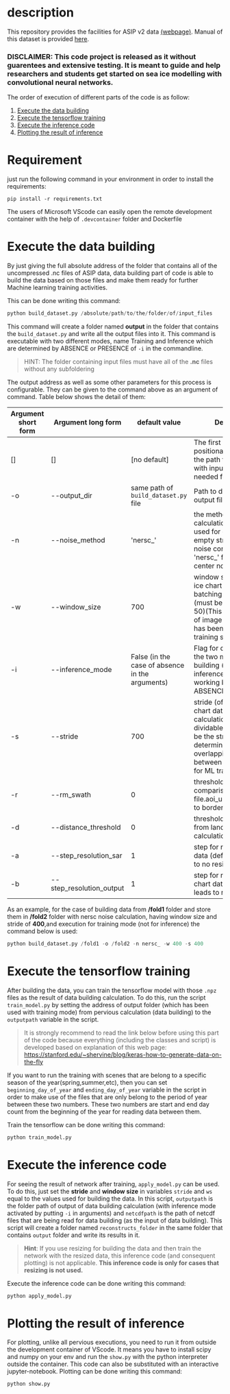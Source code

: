 # description
This repository provides the facilities for ASIP v2 data [(webpage)](https://data.dtu.dk/articles/dataset/AI4Arctic_ASIP_Sea_Ice_Dataset_-_version_2/13011134). Manual of this dataset is provided [here](https://data.dtu.dk/ndownloader/files/24951176).
### DISCLAIMER: This code project is released as it without guarentees and extensive testing. It is meant to guide and help researchers and students get started on sea ice modelling with convolutional neural networks.
The order of execution of different parts of the code is as follow:
 1. [Execute the data building](#requirement)
 2. [Execute the tensorflow training](#execute-the-data-building)
 3. [Execute the inference code](#execute-the-inference-code)
 4. [Plotting the result of inference](#plotting-the-result-of-inference)

# Requirement
just run the following command in your environment in order to install the requirements:

`pip install -r requirements.txt`

The users of Microsoft VScode can easily open the remote development container with the help of `.devcontainer` folder and Dockerfile
# Execute the data building
By just giving the full absolute address of the folder that contains all of the uncompressed .nc files of ASIP data, data building part of code is able to build the data based on those files and make them ready for further Machine learning training activities.

This can be done writing this command:

```python
python build_dataset.py /absolute/path/to/the/folder/of/input_files
```

This command will create a folder named **output** in the folder that contains the `build_dataset.py` and write all the output files into it. This command is executable with two different modes, name Training and Inference which are determined by ABSENCE or PRESENCE of `-i` in the commandline.

>  HINT: The folder containing input files must have all of the **.nc** files without any subfoldering

The output address as well as some other parameters for this process is configurable. They can be given to the command above as an argument of command. Table below shows the detail of them:

| Argument short form | Argument long form  | default value | Description
| ------------------- | --------------------|-------------- | --------------
|  []                 |  []                 |  [no default]| The first and the only positional argument is the path to directory with input netCDF files needed for data building
|  -o                 |  --output_dir       | same path of `build_dataset.py` file      |Path to directory with output files
|  -n                 |    --noise_method   |'nersc_'|the method that error calculation had  been used for error. Leave as empty string '' for ESA noise corrections or as 'nersc_' for the Nansen center noise correction.
|  -w                 |   --window_size     |  700 | window size (of sar and ice chart data) for batching calculation (must be dividable to 50)(This will be the size of image samples that has been used for ML training step)
|  -i                 |   --inference_mode  |  False (in the case of absence in the arguments) | Flag for distinguishing the two mode of data building (training or inference). This flag is working based on its ABSENCE or PRESENCE.
|  -s                 |   --stride          |  700 | stride (of sar and ice chart data) for batching calculation (must be dividable to 50)(This will be the stride that determines the overlapping areas between image samples for ML training step)
|  -r                 |   --rm_swath        |  0    |threshold value for comparison with netCDF file.aoi_upperleft_sample to border the calculation
|  -d                 |   --distance_threshold |  0  |threshold for distance from land in mask calculation
|  -a                 |   --step_resolution_sar | 1  |step for resizing the sar data (default value leads to no resizing)
|  -b                 |   --step_resolution_output|1 |step for resizing the ice chart data (default value leads to no resizing)


As an example, for the case of building data from **/fold1** folder and store them in **/fold2** folder with nersc noise calculation, having window size and stride of **400**,and execution for training mode (not for inference) the command below is used:

```python
python build_dataset.py /fold1 -o /fold2 -n nersc_ -w 400 -s 400
```


# Execute the tensorflow training
After building the data, you can train the tensorflow model with those `.npz` files as the result of
data building calculation. To do this, run the script `train_model.py` by setting the address of output folder (which has been used with training mode) from pervious calculation (data building) to the `outputpath` variable in the script.

> It is strongly recommend to read the link below before using this part of the code because everything (including the classes and script) is developed based on explanation of this web page:
https://stanford.edu/~shervine/blog/keras-how-to-generate-data-on-the-fly


If you want to run the training with scenes that are belong to a specific season of the year(spring,summer,etc), then you can set `beginning_day_of_year` and `ending_day_of_year` variable in the script in order to make use of the files that are only belong to the period of year between these two numbers. These two numbers are start and end day count from the beginning of the year for reading data between them.


Train the tensorflow can be done writing this command:

```python
python train_model.py
```
# Execute the inference code
For seeing the result of network after training, `apply_model.py` can be used. To do this, just set the **stride** and **window size** in variables `stride` and `ws` equal to the values used for building the data. In this script, `outputpath` is the folder path of output of data building calculation (with inference mode activated by putting `-i` in arguments) and `netcdfpath` is the path of netcdf files that are being read for data building (as the input of data building). This script will create a folder named `reconstructs_folder` in the same folder that contains `output` folder and write its results in it.
> **Hint**: If you use resizing for building the data and then train the network with the resized data, this inference code (and consequent plotting) is not applicable.
**This inference code is only for cases that resizing is not used.**

Execute the inference code can be done writing this command:

```python
python apply_model.py
```

# Plotting the result of inference
For plotting, unlike all pervious executions, you need to run it from outside the development container of VScode. It means you have to install scipy and numpy on your env and run the `show.py` with the python interpreter outside the container. This code can also be substituted with an interactive jupyter-notebook.
Plotting can be done writing this command:

```python
python show.py
```
